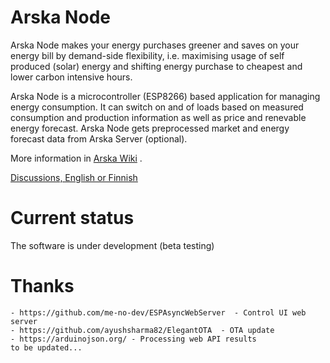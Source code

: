 # Arska Node
Arska Node makes your energy purchases greener and saves on your energy bill by demand-side flexibility, i.e. maximising usage of self produced (solar) energy and shifting energy purchase to cheapest and lower carbon intensive hours.

Arska Node is a microcontroller (ESP8266) based application for managing energy consumption. It can switch on and of loads  based on measured consumption and production information as well as price and renevable energy forecast. Arska Node gets preprocessed market and energy forecast data from Arska Server (optional). 

More information in [Arska Wiki](https://github.com/Netgalleria/arska-node/wiki) .

[Discussions, English or Finnish](https://github.com/Netgalleria/arska-node/discussions)

# Current status
The software is under development (beta testing)

# Thanks
    - https://github.com/me-no-dev/ESPAsyncWebServer  - Control UI web server
    - https://github.com/ayushsharma82/ElegantOTA  - OTA update
    - https://arduinojson.org/ - Processing web API results 
    to be updated...